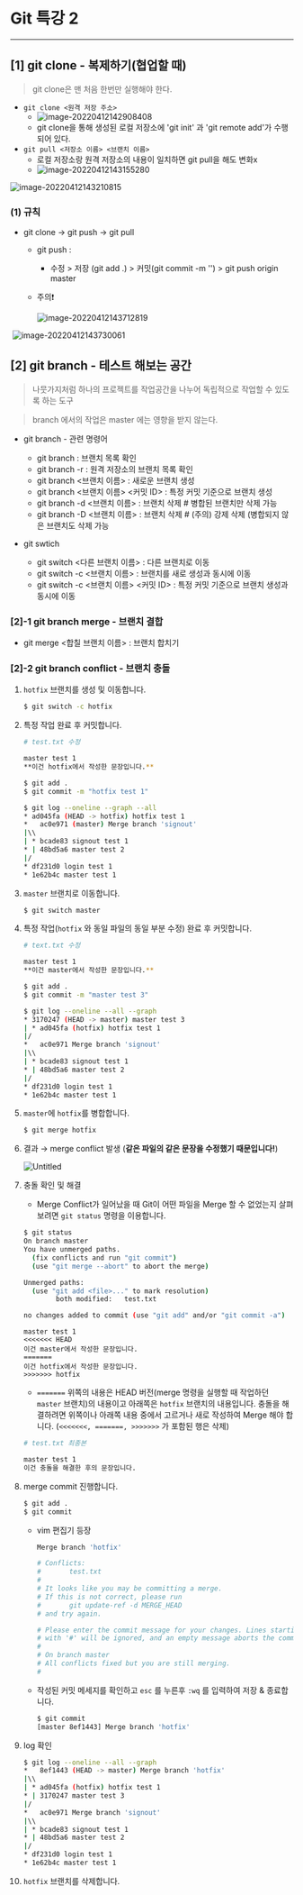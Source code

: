 # Git 특강 2

---

## [1] git clone - 복제하기(협업할 때)

> git clone은 맨 처음 한번만 실행해야 한다.

* ```git clone <원격 저장 주소>``` 
  - ![image-20220412142908408](git정리2.assets/image-20220412142908408.png)
  - git clone을 통해 생성된 로컬 저장소에 'git init' 과 'git remote add'가 수행되어 있다.
* `git pull <저장소 이름> <브랜치 이름>`
  * 로컬 저장소랑 원격 저장소의 내용이 일치하면 git pull을 해도 변화x
  * ![image-20220412143155280](git정리2.assets/image-20220412143155280.png)

![image-20220412143210815](git정리2.assets/image-20220412143210815.png)

### (1) 규칙

* git clone -> git push -> git pull

  * git push : 

    - 수정 > 저장 (git add .) > 커밋(git commit -m '') > git push origin master

  * 주의❗

    ![image-20220412143712819](git정리2.assets/image-20220412143712819.png)

​						![image-20220412143730061](git정리2.assets/image-20220412143730061.png)



## [2] git branch - 테스트 해보는 공간

> 나뭇가지처럼 하나의 프로젝트를 작업공간을 나누어 독립적으로 작업할 수 있도록 하는 도구

> branch 에서의 작업은 master 에는 영향을 받지 않는다.

* git branch - 관련 명령어

  * git branch : 브랜치 목록 확인
  * git branch -r : 원격 저장소의 브랜치 목록 확인
  * git branch <브랜치 이름> : 새로운 브랜치 생성
  * git branch <브랜치 이름> <커밋 ID> : 특정 커밋 기준으로 브랜치 생성
  * git branch -d <브랜치 이름> : 브랜치 삭제  # 병합된 브랜치만 삭제 가능 
  *  git branch -D <브랜치 이름> : 브랜치 삭제 # (주의) 강제 삭제 (병합되지 않은 브랜치도 삭제 가능

* git swtich

  * git switch <다른 브랜치 이름> : 다른 브랜치로 이동
  * git switch -c <브랜치 이름> : 브랜치를 새로 생성과 동시에 이동
  * git switch -c <브랜치 이름> <커밋 ID> : 특정 커밋 기준으로 브랜치 생성과 동시에 이동

  

### [2]-1 git branch merge - 브랜치 결합

* git merge <합칠 브랜치 이름> : 브랜치 합치기

### [2]-2 git branch conflict - 브랜치 충돌

1. `hotfix` 브랜치를 생성 및 이동합니다.

   ```bash
   $ git switch -c hotfix
   ```

2. 특정 작업 완료 후 커밋합니다.

   ```bash
   # test.txt 수정
   
   master test 1
   **이건 hotfix에서 작성한 문장입니다.**
   ```

   ```bash
   $ git add .
   $ git commit -m "hotfix test 1"
   
   $ git log --oneline --graph --all
   * ad045fa (HEAD -> hotfix) hotfix test 1
   *   ac0e971 (master) Merge branch 'signout'
   |\\
   | * bcade83 signout test 1
   * | 48bd5a6 master test 2
   |/
   * df231d0 login test 1
   * 1e62b4c master test 1
   ```

3. `master` 브랜치로 이동합니다.

   ```bash
   $ git switch master
   ```

4. 특정 작업(`hotfix` 와 동일 파일의 동일 부분 수정) 완료 후 커밋합니다.

   ```bash
   # text.txt 수정
   
   master test 1
   **이건 master에서 작성한 문장입니다.**
   ```

   ```bash
   $ git add .
   $ git commit -m "master test 3"
   
   $ git log --oneline --all --graph
   * 3170247 (HEAD -> master) master test 3
   | * ad045fa (hotfix) hotfix test 1
   |/
   *   ac0e971 Merge branch 'signout'
   |\\
   | * bcade83 signout test 1
   * | 48bd5a6 master test 2
   |/
   * df231d0 login test 1
   * 1e62b4c master test 1
   ```

5. `master`에 `hotfix`를 병합합니다.

   ```bash
   $ git merge hotfix
   ```

6. 결과 → merge conflict 발생 (**같은 파일의 같은 문장을 수정했기 때문입니다!**)

   ![Untitled](https://s3-us-west-2.amazonaws.com/secure.notion-static.com/072a8eb0-4fa6-4759-806e-6ae38069eb8e/Untitled.png)

7. 충돌 확인 및 해결

   - Merge Conflict가 일어났을 때 Git이 어떤 파일을 Merge 할 수 없었는지 살펴보려면 `git status` 명령을 이용합니다.

   ```bash
   $ git status
   On branch master
   You have unmerged paths.
     (fix conflicts and run "git commit")
     (use "git merge --abort" to abort the merge)
   
   Unmerged paths:
     (use "git add <file>..." to mark resolution)
           both modified:   test.txt
   
   no changes added to commit (use "git add" and/or "git commit -a")
   ```

   ```
   master test 1
   <<<<<<< HEAD
   이건 master에서 작성한 문장입니다.
   =======
   이건 hotfix에서 작성한 문장입니다.
   >>>>>>> hotfix
   ```

   - `=======` 위쪽의 내용은 HEAD 버전(merge 명령을 실행할 때 작업하던 `master` 브랜치)의 내용이고 아래쪽은 `hotfix` 브랜치의 내용입니다. 충돌을 해결하려면 위쪽이나 아래쪽 내용 중에서 고르거나 새로 작성하여 Merge 해야 합니다. (`<<<<<<<, =======, >>>>>>>` 가 포함된 행은 삭제)

   ```bash
   # test.txt 최종본
   
   master test 1
   이건 충돌을 해결한 후의 문장입니다.
   ```

8. merge commit 진행합니다.

   ```bash
   $ git add .
   $ git commit
   ```

   - vim 편집기 등장

     ```bash
     Merge branch 'hotfix'
     
     # Conflicts:
     #       test.txt
     #
     # It looks like you may be committing a merge.
     # If this is not correct, please run
     #       git update-ref -d MERGE_HEAD
     # and try again.
     
     # Please enter the commit message for your changes. Lines starting
     # with '#' will be ignored, and an empty message aborts the commit.
     #
     # On branch master
     # All conflicts fixed but you are still merging.
     #
     ```

   - 작성된 커밋 메세지를 확인하고 `esc` 를 누른후 `:wq` 를 입력하여 저장 & 종료합니다.

     ```bash
     $ git commit
     [master 8ef1443] Merge branch 'hotfix'
     ```

9. log 확인

   ```bash
   $ git log --oneline --all --graph
   *   8ef1443 (HEAD -> master) Merge branch 'hotfix'
   |\\
   | * ad045fa (hotfix) hotfix test 1
   * | 3170247 master test 3
   |/
   *   ac0e971 Merge branch 'signout'
   |\\
   | * bcade83 signout test 1
   * | 48bd5a6 master test 2
   |/
   * df231d0 login test 1
   * 1e62b4c master test 1
   ```

10. `hotfix` 브랜치를 삭제합니다.



